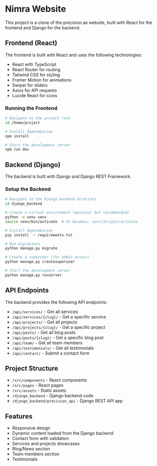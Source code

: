 # Nimra Website 

This project is a clone of the precision.ae website, built with React for the frontend and Django for the backend.

## Frontend (React)

The frontend is built with React and uses the following technologies:

- React with TypeScript
- React Router for routing
- Tailwind CSS for styling
- Framer Motion for animations
- Swiper for sliders
- Axios for API requests
- Lucide React for icons

### Running the Frontend

```bash
# Navigate to the project root
cd /home/project

# Install dependencies
npm install

# Start the development server
npm run dev
```

## Backend (Django)

The backend is built with Django and Django REST Framework.

### Setup the Backend

```bash
# Navigate to the Django backend directory
cd django_backend

# Create a virtual environment (optional but recommended)
python -m venv venv
source venv/bin/activate  # On Windows: venv\Scripts\activate

# Install dependencies
pip install -r requirements.txt

# Run migrations
python manage.py migrate

# Create a superuser (for admin access)
python manage.py createsuperuser

# Start the development server
python manage.py runserver
```

## API Endpoints

The backend provides the following API endpoints:

- `/api/services/` - Get all services
- `/api/services/{slug}/` - Get a specific service
- `/api/projects/` - Get all projects
- `/api/projects/{slug}/` - Get a specific project
- `/api/posts/` - Get all blog posts
- `/api/posts/{slug}/` - Get a specific blog post
- `/api/team/` - Get all team members
- `/api/testimonials/` - Get all testimonials
- `/api/contact/` - Submit a contact form

## Project Structure

- `/src/components` - React components
- `/src/pages` - React pages
- `/src/assets` - Static assets
- `/django_backend` - Django backend code
- `/django_backend/precision_api` - Django REST API app

## Features

- Responsive design
- Dynamic content loaded from the Django backend
- Contact form with validation
- Services and projects showcases
- Blog/News section
- Team members section
- Testimonials
